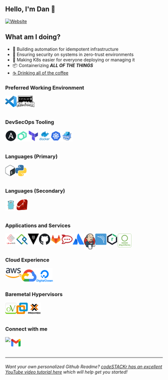 ## Hello, I'm Dan 👋

[![Website](https://img.shields.io/website?label=danmanners.com&style=for-the-badge&url=https%3A%2F%2Fdanmanners.com)](https://danmanners.com)

## What am I doing?

- 🌉 Building automation for idempotent infrastructure
- 🔐 Ensuring security on systems in zero-trust environments
- 🎉 Making K8s easier for everyone deploying or managing it
- 📦 Containerizing **_ALL OF THE THINGS_**
- [☕ Drinking all of the coffee](https://ceremonycoffee.com/)

### Preferred Working Environment

[<img align="left" alt="Visual Studio Code" width="36px" src="images/vscode.png" />][vscode]
[<img align="left" alt="oh my zsh" height="36px" src="images/OMZLogo_BnW.png" />][ohmyzsh]

<br />
<br />
<br />

### DevSecOps Tooling

[<img align="left" alt="Ansible" width="36px" src="images/ansible.webp" />][ansible]
[<img align="left" alt="Puppet Bolt" width="36px" src="images/puppetbolt.png" />][bolt]
[<img align="left" alt="Terraform" width="36px" src="images/terraform.png" />][terraform]
[<img align="left" alt="Docker" width="36px" src="images/docker.png" />][docker]
[<img align="left" alt="Kubernetes" width="36px" src="images/kubernetes.png" />][k8s]
[<img align="left" alt="Docker Swarm" width="36px" src="images/dockerswarm.png" />][docker]

<br />
<br />
<br />

### Languages (Primary)

[<img align="left" alt="Bash" width="32px" src="images/bash.png" />][bash]
[<img align="left" alt="Python" width="36px" src="images/python.png" />][python]

<br />
<br />
<br />

### Languages (Secondary)

[<img align="left" alt="Golang" width="36px" src="images/golang.png" />][golang]
[<img align="left" alt="Ruby" width="36px" src="images/header-ruby-logo.png" />][ruby]

<br />
<br />
<br />

### Applications and Services

[<img align="left" alt="LibreNMS" width="36px" src="images/librenms.png" />][librenms]
[<img align="left" alt="FreeIPA" width="36px" src="images/freeipa.png" />][freeipa]
[<img align="left" alt="Hashicorp Vault" width="36px" src="images/vault.png" />][vault]
[<img align="left" alt="GitHub" width="36px" src="images/github.png" />][github]
[<img align="left" alt="GitLab" width="36px" src="images/gitlab.png" />][gitlab]
[<img align="left" alt="Rocket.Chat" width="36px" src="images/rocketchat.png" />][rc]
[<img align="left" alt="Atlassian Tools " width="36px" src="images/atlassian.png" />][atlassian]
[<img align="left" alt="Jenkins" width="36px" src="images/jenkins.png" />][jenkins]
[<img align="left" alt="Sonarqube" width="36px" src="images/picto.svg" />][sonarqube]
[<img align="left" alt="Nexus OSS" width="36px" src="images/NexusRepo_Icon.png" />][nexus-oss]
[<img align="left" alt="Artifactory" height="44px" src="images/jfrogarti.png" />][artifactory]

<br />
<br />
<br />

### Cloud Experience

[<img align="left" alt="AWS" width="52px" src="images/aws.png" />][aws]
[<img align="left" alt="Google Cloud" width="48" src="images/google-cloud.png" />][gcloud]
[<img align="left" alt="Digital Ocean" width="52px" src="images/digitalocean.png" />][do]

<br />
<br />
<br />

### Baremetal Hypervisors

[<img align="left" alt="oVirt" height="36px" src="images/ovirt-icon-256.png" />][ovirt]
[<img align="left" alt="VMWare" height="36px" src="images/vmware.png" />][esxi]
[<img align="left" alt="Proxmox" height="40px" src="images/proxmox.png" />][proxmox]

<br />
<br />
<br />

### Connect with me

[<img align="left" height="36px" src="https://upload.wikimedia.org/wikipedia/commons/e/e9/Linkedin_icon.svg" />][linkedin]
[<img align="left" height="36px" src="images/gmail.png" />][email]

<br />
<br />
<br />

---

###### Want your own personalized Github Readme? [codeSTACKr has an excellent YouTube video tutorial here](https://www.youtube.com/watch?v=ECuqb5Tv9qI) which will help get you started!

<!-- Personal Information -->
[website]:  https://danmanners.com
[linkedin]: https://www.linkedin.com/in/danielmanners/
[email]:    mailto:daniel.a.manners@gmail.com

<!-- Preferred Tools -->
[vscode]:   https://code.visualstudio.com
[ohmyzsh]:  https://ohmyz.sh/

<!-- DevSecOps Tooling -->
[ansible]:      https://www.ansible.com/
[bolt]:         https://puppet.com/docs/bolt/latest/bolt.html
[terraform]:    https://www.terraform.io/
[docker]:       https://www.docker.com/
[k8s]:          https://kubernetes.io/

<!-- Cloud Providers -->
[aws]:    https://aws.amazon.com/
[gcloud]: https://cloud.google.com//
[do]:     https://www.digitalocean.com/

<!-- Applications and Services -->
[librenms]:     https://www.librenms.org/
[freeipa]:      https://www.freeipa.org/page/Main_Page
[vault]:        https://www.vaultproject.io/
[github]:       https://github.com/
[gitlab]:       https://gitlab.com/
[rc]:           https://rocket.chat/
[atlassian]:    https://www.atlassian.com/
[artifactory]:  https://jfrog.com/artifactory/
[jenkins]:      https://www.jenkins.io/
[sonarqube]:    https://www.sonarqube.org/
[nexus-oss]:    https://www.sonatype.com/nexus/repository-oss

<!-- Languages -->
[bash]:     http://git.savannah.gnu.org/cgit/bash.git/
[golang]:   https://golang.org/
[python]:   https://www.python.org/
[ruby]:     https://www.ruby-lang.org/en/

<!-- Hypervisors -->
[esxi]:     https://www.vmware.com/products/esxi-and-esx.html
[proxmox]:  https://proxmox.com/en/
[ovirt]:    https://www.ovirt.org/
